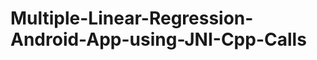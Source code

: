 # Multiple-Linear-Regression-Android-App-using-JNI-Cpp-Calls

[C++ Implementation]: https://github.com/sonic-onkaringale/Multiple_Linear_Regression
[C++ Implementation used in Application]: https://github.com/sonic-onkaringale/Multiple-Linear-Regression-Android-App-using-JNI-Cpp-Calls/tree/main/app/src/main/cpp

